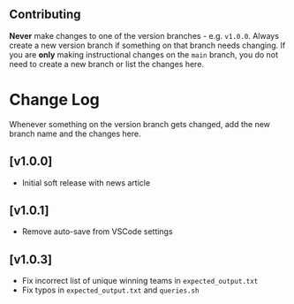 ## Contributing

**Never** make changes to one of the version branches - e.g. `v1.0.0`. Always create a new version branch if something on that branch needs changing. If you are **only** making instructional changes on the `main` branch, you do not need to create a new branch or list the changes here.

# Change Log

Whenever something on the version branch gets changed, add the new branch name and the changes here.

## [v1.0.0]

- Initial soft release with news article

## [v1.0.1]

- Remove auto-save from VSCode settings

## [v1.0.3]

- Fix incorrect list of unique winning teams in `expected_output.txt`
- Fix typos in `expected_output.txt` and `queries.sh`
